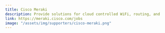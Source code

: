 ```yaml
---
title: Cisco Meraki
description: Provide solutions for cloud controlled WiFi, routing, and security
link: https://meraki.cisco.com/jobs
image: "/assets/img/supporters/cisco-meraki.png"
---
```

